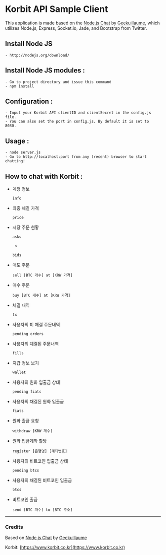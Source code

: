 Korbit API Sample Client
===

This application is made based on the [Node.js Chat](https://github.com/geekuillaume/Node.js-Chat) by [Geekuillaume](http://geekuillau.me/), which utilizes Node.js, Express, Socket.io, Jade, and Bootstrap from Twitter.

## Install Node JS
    - http://nodejs.org/download/

## Install Node JS modules :
    
    - Go to project directory and issue this command
    - npm install

## Configuration :

    - Input your Korbit API clientID and clientSecret in the config.js file.
    - You can also set the port in config.js. By default it is set to 8080.

## Usage :

    - node server.js
    - Go to http://localhost:port from any (recent) browser to start chatting!

## How to chat with Korbit :
  
  - 계정 정보

        info
  
  - 최종 체결 가격

        price

  - 시장 주문 현황

        asks

    -

        bids

  - 매도 주문

        sell [BTC 개수] at [KRW 가격]

  - 매수 주문

        buy [BTC 개수] at [KRW 가격]

  - 체결 내역
 
        tx

  - 사용자의 미 체결 주문내역

        pending orders

  - 사용자의 체결된 주문내역

        fills
  
  - 지갑 정보 보기 
  
        wallet

  - 사용자의 원화 입출금 상태

        pending fiats

  - 사용자의 채결된 원화 입출금

        fiats

  - 원화 출금 요청
    
        withdraw [KRW 개수]

  - 원화 입금계좌 할당
  
        register [은행명] [계좌번호]

  - 사용자의 비트코인 입출금 상태
  
        pending btcs

  - 사용자의 채결된 비트코인 입출금
  
        btcs

  - 비트코인 출금

        send [BTC 개수] to [BTC 주소]

---

### Credits

Based on [Node.js Chat](https://github.com/geekuillaume/Node.js-Chat) by [Geekuillaume](http://geekuillau.me/)

Korbit: [https://www.korbit.co.kr](https://www.korbit.co.kr)
